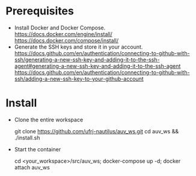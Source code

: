 # Prerequisites
- Install Docker and Docker Compose.<br />
<https://docs.docker.com/engine/install/><br />
<https://docs.docker.com/compose/install/>
- Generate the SSH keys and store it in your account.<br />
<https://docs.github.com/en/authentication/connecting-to-github-with-ssh/generating-a-new-ssh-key-and-adding-it-to-the-ssh-agent#generating-a-new-ssh-key-and-adding-it-to-the-ssh-agent><br />
<https://docs.github.com/en/authentication/connecting-to-github-with-ssh/adding-a-new-ssh-key-to-your-github-account>
# Install
- Clone the entire workspace<br />
    
    git clone https://github.com/ufrj-nautilus/auv_ws.git
    cd auv_ws && ./install.sh
- Start the container<br />
    
    cd <your_workspace>/src/auv_ws; docker-compose up -d; docker attach auv_ws
